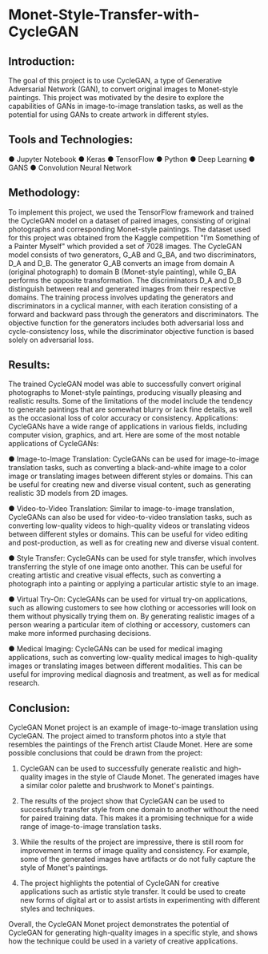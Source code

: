 # Monet-Style-Transfer-with-CycleGAN

## Introduction:

The goal of this project is to use CycleGAN, a type of Generative Adversarial Network (GAN), to
convert original images to Monet-style paintings. This project was motivated by the desire to
explore the capabilities of GANs in image-to-image translation tasks, as well as the potential for
using GANs to create artwork in different styles.

## Tools and Technologies:

● Jupyter Notebook
● Keras
● TensorFlow
● Python
● Deep Learning
● GANS
● Convolution Neural Network

## Methodology:

To implement this project, we used the TensorFlow framework and trained the CycleGAN model
on a dataset of paired images, consisting of original photographs and corresponding
Monet-style paintings. The dataset used for this project was obtained from the Kaggle
competition "I’m Something of a Painter Myself" which provided a set of 7028 images.
The CycleGAN model consists of two generators, G_AB and G_BA, and two discriminators,
D_A and D_B. The generator G_AB converts an image from domain A (original photograph) to
domain B (Monet-style painting), while G_BA performs the opposite transformation. The
discriminators D_A and D_B distinguish between real and generated images from their
respective domains.
The training process involves updating the generators and discriminators in a cyclical manner,
with each iteration consisting of a forward and backward pass through the generators and
discriminators. The objective function for the generators includes both adversarial loss and
cycle-consistency loss, while the discriminator objective function is based solely on adversarial
loss.

## Results:

The trained CycleGAN model was able to successfully convert original photographs to
Monet-style paintings, producing visually pleasing and realistic results. Some of the limitations
of the model include the tendency to generate paintings that are somewhat blurry or lack fine
details, as well as the occasional loss of color accuracy or consistency.
Applications:
CycleGANs have a wide range of applications in various fields, including computer vision,
graphics, and art. Here are some of the most notable applications of CycleGANs:

● Image-to-Image Translation: CycleGANs can be used for image-to-image translation
tasks, such as converting a black-and-white image to a color image or translating images
between different styles or domains. This can be useful for creating new and diverse
visual content, such as generating realistic 3D models from 2D images.

● Video-to-Video Translation: Similar to image-to-image translation, CycleGANs can also
be used for video-to-video translation tasks, such as converting low-quality videos to
high-quality videos or translating videos between different styles or domains. This can be
useful for video editing and post-production, as well as for creating new and diverse
visual content.

● Style Transfer: CycleGANs can be used for style transfer, which involves transferring
the style of one image onto another. This can be useful for creating artistic and creative
visual effects, such as converting a photograph into a painting or applying a particular
artistic style to an image.

● Virtual Try-On: CycleGANs can be used for virtual try-on applications, such as allowing
customers to see how clothing or accessories will look on them without physically trying
them on. By generating realistic images of a person wearing a particular item of clothing
or accessory, customers can make more informed purchasing decisions.

● Medical Imaging: CycleGANs can be used for medical imaging applications, such as
converting low-quality medical images to high-quality images or translating images
between different modalities. This can be useful for improving medical diagnosis and
treatment, as well as for medical research.

## Conclusion:

CycleGAN Monet project is an example of image-to-image translation using CycleGAN. The
project aimed to transform photos into a style that resembles the paintings of the French artist
Claude Monet. Here are some possible conclusions that could be drawn from the project:

1. CycleGAN can be used to successfully generate realistic and high-quality images in the
style of Claude Monet. The generated images have a similar color palette and brushwork
to Monet's paintings.

2. The results of the project show that CycleGAN can be used to successfully transfer style
from one domain to another without the need for paired training data. This makes it a
promising technique for a wide range of image-to-image translation tasks.
3. While the results of the project are impressive, there is still room for improvement in
terms of image quality and consistency. For example, some of the generated images
have artifacts or do not fully capture the style of Monet's paintings.

4. The project highlights the potential of CycleGAN for creative applications such as artistic
style transfer. It could be used to create new forms of digital art or to assist artists in
experimenting with different styles and techniques.

Overall, the CycleGAN Monet project demonstrates the potential of CycleGAN for generating
high-quality images in a specific style, and shows how the technique could be used in a variety
of creative applications.
